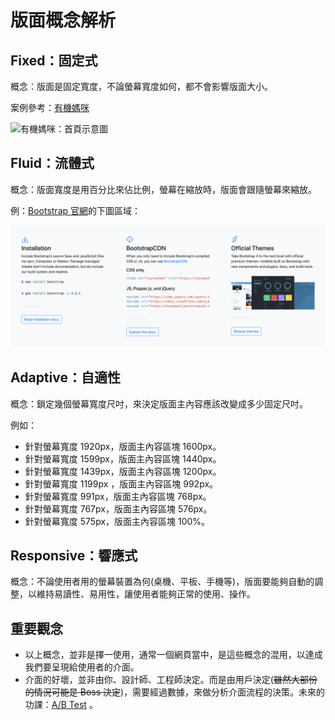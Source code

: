 # 版面概念解析

## Fixed：固定式

概念：版面是固定寬度，不論螢幕寬度如何，都不會影響版面大小。

案例參考：[有機媽咪](http://www.naturalmammy.com/)

![&#x6709;&#x6A5F;&#x5ABD;&#x54AA;&#xFF1A;&#x9996;&#x9801;&#x793A;&#x610F;&#x5716;](../.gitbook/assets/naturalmammy.png)

## Fluid：流體式

概念：版面寬度是用百分比來佔比例，螢幕在縮放時，版面會跟隨螢幕來縮放。

例：[Bootstrap 官網](https://getbootstrap.com/)的下圖區域：

![](../.gitbook/assets/bs_demo_fluid.png)

## Adaptive：自適性

概念：鎖定幾個螢幕寬度尺吋，來決定版面主內容應該改變成多少固定尺吋。

例如：

* 針對螢幕寬度 1920px，版面主內容區塊 1600px。
* 針對螢幕寬度 1599px，版面主內容區塊 1440px。
* 針對螢幕寬度 1439px，版面主內容區塊 1200px。 
* 針對螢幕寬度 1199px ，版面主內容區塊 992px。
* 針對螢幕寬度 991px，版面主內容區塊 768px。
* 針對螢幕寬度 767px，版面主內容區塊 576px。
* 針對螢幕寬度 575px，版面主內容區塊 100%。

## Responsive：響應式

概念：不論使用者用的螢幕裝置為何\(桌機、平板、手機等\)，版面要能夠自動的調整，以維持易讀性、易用性，讓使用者能夠正常的使用、操作。

## 重要觀念

* 以上概念，並非是擇一使用，通常一個網頁當中，是這些概念的混用，以達成我們要呈現給使用者的介面。
* 介面的好壞，並非由你、設計師、工程師決定。而是由用戶決定\(~~雖然大部份的情況可能是 Boss 決定~~\)，需要經過數據，來做分析介面流程的決策。未來的功課：[A/B Test](https://support.google.com/optimize/answer/6211930?hl=en&ref_topic=6197696) 。

